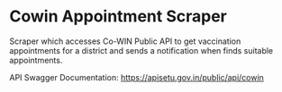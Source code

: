# Cowin Appointment Scraper

Scraper which accesses Co-WIN Public API to get vaccination appointments for a district and sends a notification when finds suitable appointments.

API Swagger Documentation: https://apisetu.gov.in/public/api/cowin

